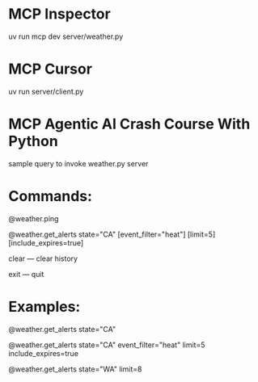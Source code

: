 # MCP Inspector
uv run mcp dev server/weather.py

# MCP Cursor
uv run server/client.py

# MCP Agentic AI Crash Course With Python

sample query to invoke weather.py server

# Commands:

@weather.ping

@weather.get_alerts state="CA" [event_filter="heat"] [limit=5] [include_expires=true]

clear — clear history

exit — quit

# Examples:

@weather.get_alerts state="CA"

@weather.get_alerts state="CA" event_filter="heat" limit=5 include_expires=true

@weather.get_alerts state="WA" limit=8
